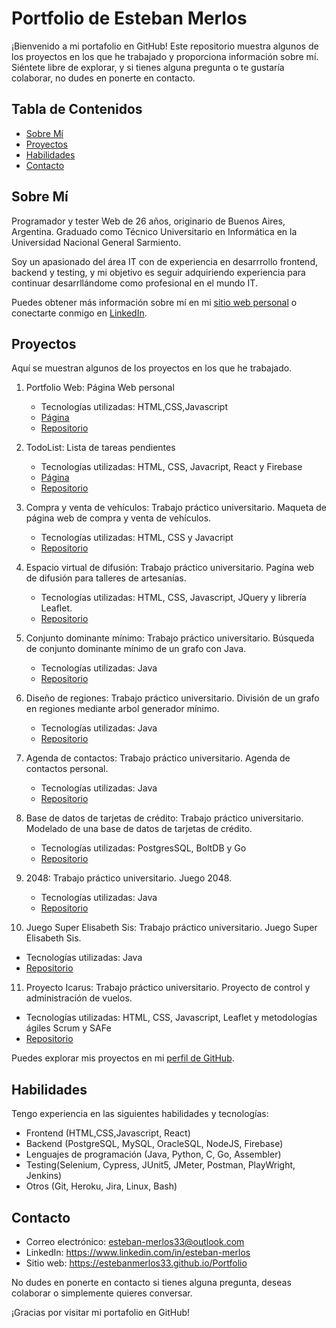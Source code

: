 # Portfolio de Esteban Merlos

¡Bienvenido a mi portafolio en GitHub! Este repositorio muestra algunos de los proyectos en los que he trabajado y proporciona información sobre mí. Siéntete libre de explorar, y si tienes alguna pregunta o te gustaría colaborar, no dudes en ponerte en contacto.

## Tabla de Contenidos
- [Sobre Mí](#sobre-mí)
- [Proyectos](#proyectos)
- [Habilidades](#habilidades)
- [Contacto](#contacto)

## Sobre Mí
Programador y tester Web de 26 años, originario de Buenos Aires, Argentina. Graduado como Técnico Universitario en Informática en la Universidad Nacional General Sarmiento. 

Soy un apasionado del área IT con de experiencia en desarrrollo frontend, backend y testing, y mi objetivo es seguir adquiriendo experiencia para continuar desarrllándome como profesional en el mundo IT. 

Puedes obtener más información sobre mí en mi [sitio web personal](https://estebanmerlos33.github.io/Portfolio/) o conectarte conmigo en [LinkedIn](https://www.linkedin.com/in/esteban-merlos).

## Proyectos
Aquí se muestran algunos de los proyectos en los que he trabajado.

1. Portfolio Web: Página Web personal
   - Tecnologías utilizadas: HTML,CSS,Javascript
   - [Página](https://github.com/estebanmerlos33/Portfolio)
   - [Repositorio](https://estebanmerlos33.github.io/Portfolio)

2. TodoList: Lista de tareas pendientes
   - Tecnologías utilizadas: HTML, CSS, Javacript, React y Firebase
   - [Página](https://todo-list-omega-roan.vercel.app/)
   - [Repositorio](https://github.com/estebanmerlos33/TodoList)

3. Compra y venta de vehículos: Trabajo práctico universitario. Maqueta de página web de compra y venta de vehículos.
   - Tecnologías utilizadas: HTML, CSS y Javacript
   - [Repositorio](https://gitlab.com/Nico2k20/trabajo-especificacion/-/tree/master/especificacion?ref_type=heads)

4. Espacio virtual de difusión: Trabajo práctico universitario. Pagína web de difusión para talleres de artesanías. 
   - Tecnologías utilizadas: HTML, CSS, Javascript, JQuery y
              librería Leaflet.
   - [Repositorio](https://gitlab.com/estebanmerlos33/espacio-virtual-de-difusion-tp-ing-soft)
5. Conjunto dominante mínimo: Trabajo práctico universitario. Búsqueda de conjunto dominante mínimo de un grafo con Java. 
   - Tecnologías utilizadas: Java
   - [Repositorio](https://gitlab.com/Nico2k20/tp-3-skynet)
6. Diseño de regiones: Trabajo práctico universitario. División de un grafo en regiones mediante arbol generador mínimo. 
   - Tecnologías utilizadas: Java
   - [Repositorio](https://gitlab.com/Nico2k20/tpn2gruposkynet)
7. Agenda de contactos: Trabajo práctico universitario. Agenda de contactos personal.
   - Tecnologías utilizadas: Java
   - [Repositorio](https://gitlab.com/VanesaVera/tp-inicial-merlos-vera)
8. Base de datos de tarjetas de crédito: Trabajo práctico universitario. Modelado de una base de datos de tarjetas de crédito.
   - Tecnologías utilizadas: PostgresSQL, BoltDB y Go
   - [Repositorio](https://gitlab.com/federiconahuellencina/lencina-merlos-sanchez-zanardi-tp)
9. 2048: Trabajo práctico universitario. Juego 2048. 
   - Tecnologías utilizadas: Java
   - [Repositorio](https://gitlab.com/estebanmerlos33/tp-1-p3-version-final)
10. Juego Super Elisabeth Sis: Trabajo práctico universitario. Juego Super Elisabeth Sis. 
   - Tecnologías utilizadas: Java
   - [Repositorio](https://gitlab.com/estebanmerlos33/trabajo-grupal-programaci-n-i-grupo-2)
11. Proyecto Icarus: Trabajo práctico universitario. Proyecto de control y administración de vuelos.
   - Tecnologías utilizadas: HTML, CSS, Javascript, Leaflet y metodologías ágiles Scrum y SAFe
   - [Repositorio](https://gitlab.com/Nico2k20/proyecto-icarus)


Puedes explorar mis proyectos en mi [perfil de GitHub](https://github.com/estebanmerlos33).

## Habilidades
Tengo experiencia en las siguientes habilidades y tecnologías:
- Frontend (HTML,CSS,Javascript, React)
- Backend (PostgreSQL, MySQL, OracleSQL, NodeJS, Firebase)
- Lenguajes de programación (Java, Python, C, Go, Assembler)
- Testing(Selenium, Cypress, JUnit5, JMeter, Postman, PlayWright, Jenkins)
- Otros (Git, Heroku, Jira, Linux, Bash)

## Contacto
- Correo electrónico: esteban-merlos33@outlook.com
- LinkedIn: https://www.linkedin.com/in/esteban-merlos
- Sitio web: https://estebanmerlos33.github.io/Portfolio

No dudes en ponerte en contacto si tienes alguna pregunta, deseas colaborar o simplemente quieres conversar.

¡Gracias por visitar mi portafolio en GitHub!
